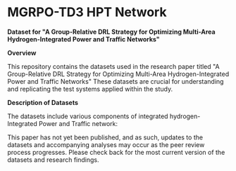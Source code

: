 # MGRPO-TD3 HPT Network


**Dataset for "A Group-Relative DRL Strategy for Optimizing Multi-Area Hydrogen-Integrated Power and Traffic Networks"**


__Overview__

This repository contains the datasets used in the research paper titled "A Group-Relative DRL Strategy for Optimizing Multi-Area Hydrogen-Integrated Power and Traffic Networks" These datasets are crucial for understanding and replicating the test systems applied within the study.


__Description of Datasets__

The datasets include various components of integrated hydrogen-Integrated Power and Traffic network:


This paper has not yet been published, and as such, updates to the datasets and accompanying analyses may occur as the peer review process progresses. Please check back for the most current version of the datasets and research findings.

